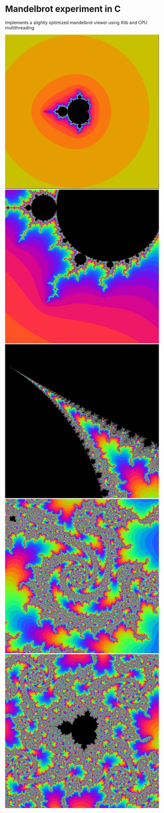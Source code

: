 # Mandelbrot experiment in C

Implements a slightly optimized mandelbrot viewer using Xlib and CPU multithreading

![](/img/Capture.PNG?raw=true)
![](/img/Capture2.PNG?raw=true)
![](/img/Capture3.PNG?raw=true)
![](/img/Capture4.PNG?raw=true)
![](/img/Capture5.PNG?raw=true)

